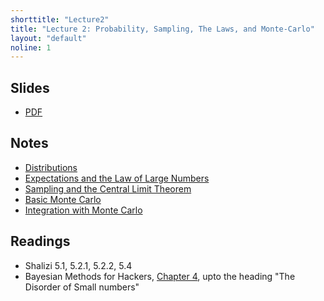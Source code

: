 ```yaml
---
shorttitle: "Lecture2"
title: "Lecture 2: Probability, Sampling, The Laws, and Monte-Carlo"
layout: "default"
noline: 1
---
```


## Slides

- [PDF](../slides/lecture2.pdf)

## Notes

- [Distributions](../wiki/distributions.md)
- [Expectations and the Law of Large Numbers](../wiki/Expectations.md)
- [Sampling and the Central Limit Theorem](../wiki/SamplingCLT.md)
- [Basic Monte Carlo](../wiki/basicmontercarlo.md)
- [Integration with Monte Carlo](../wiki/montecarlointegrals.md)

## Readings

- Shalizi 5.1, 5.2.1, 5.2.2, 5.4
- Bayesian Methods for Hackers, [Chapter 4](http://nbviewer.jupyter.org/github/CamDavidsonPilon/Probabilistic-Programming-and-Bayesian-Methods-for-Hackers/blob/master/Chapter4_TheGreatestTheoremNeverTold/Ch4_LawOfLargeNumbers_PyMC3.ipynb), upto the heading "The Disorder of Small numbers"

